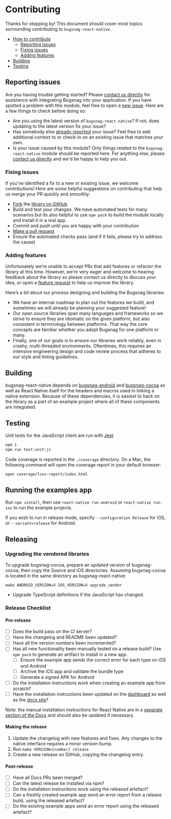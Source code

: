 # Contributing

Thanks for stopping by! This document should cover most topics surrounding contributing to `bugsnag-react-native`.

* [How to contribute](#how-to-contribute)
  * [Reporting issues](#reporting-issues)
  * [Fixing issues](#fixing-issues)
  * [Adding features](#adding-features)
* [Building](#building)
* [Testing](#testing)


## Reporting issues

Are you having trouble getting started? Please [contact us directly](mailto:support@bugsnag.com) for assistance with integrating Bugsnag into your application.
If you have spotted a problem with this module, feel free to open a [new issue](https://github.com/bugsnag/bugsnag-react-native/issues/new?template=Bug_report.md). Here are a few things to check before doing so:

* Are you using the latest version of `bugsnag-react-native`? If not, does updating to the latest version fix your issue?
* Has somebody else [already reported](https://github.com/bugsnag/bugsnag-react-native/issues?utf8=%E2%9C%93&q=is%3Aissue%20is%3Aopen) your issue? Feel free to add additional context to or check-in on an existing issue that matches your own.
* Is your issue caused by this module? Only things related to the `bugsnag-react-native` module should be reported here. For anything else, please [contact us directly](mailto:support@bugsnag.com) and we'd be happy to help you out.

### Fixing issues

If you've identified a fix to a new or existing issue, we welcome contributions!
Here are some helpful suggestions on contributing that help us merge your PR quickly and smoothly:

* [Fork](https://help.github.com/articles/fork-a-repo) the
  [library on GitHub](https://github.com/bugsnag/bugsnag-react-native)
* Build and test your changes. We have automated tests for many scenarios but its also helpful to use `npm pack` to build the module locally and install it in a real app.
* Commit and push until you are happy with your contribution
* [Make a pull request](https://help.github.com/articles/using-pull-requests)
* Ensure the automated checks pass (and if it fails, please try to address the cause)

### Adding features

Unfortunately we’re unable to accept PRs that add features or refactor the library at this time.
However, we’re very eager and welcome to hearing feedback about the library so please contact us directly to discuss your idea, or open a
[feature request](https://github.com/bugsnag/bugsnag-react-native/issues/new?template=Feature_request.md) to help us improve the library.

Here’s a bit about our process designing and building the Bugsnag libraries:

* We have an internal roadmap to plan out the features we build, and sometimes we will already be planning your suggested feature!
* Our open source libraries span many languages and frameworks so we strive to ensure they are idiomatic on the given platform, but also consistent in terminology between platforms. That way the core concepts are familiar whether you adopt Bugsnag for one platform or many.
* Finally, one of our goals is to ensure our libraries work reliably, even in crashy, multi-threaded environments. Oftentimes, this requires an intensive engineering design and code review process that adheres to our style and linting guidelines.


## Building

bugsnag-react-native depends on
[bugsnag-android](https://github.com/bugsnag/bugsnag-android) and
[bugsnag-cocoa](https://github.com/bugsnag/bugsnag-cocoa) as well as React
Native itself for the headers and macros used in linking a native extension.
Because of these dependencies, it is easiest to hack on the library as a part of
an example project where all of these components are integrated.

## Testing

Unit tests for the JavaScript client are run with [Jest](https://facebook.github.io/jest/).

```sh
npm i
npm run test:unit:js
```

Code coverage is reported in the `./coverage` directory. On a Mac, the following command
will open the coverage report in your default browser:

```sh
open coverage/lcov-report/index.html
```

## Running the examples app

Run `npm install`, then use `react-native run-android` or `react-native run-ios`
to run the example projects.

If you wish to run in release mode, specify `--configuration Release` for iOS, or `--variant=release` for Android.

## Releasing

### Upgrading the vendored libraries

To upgrade bugsnag-cocoa, prepare an updated version of bugsnag-cocoa, then copy
the Source and iOS directories. Assuming bugsnag-cocoa is located in the same
directory as bugsnag-react-native:

```
make ANDROID_VERSION=X IOS_VERSION=X upgrade_vendor
```

- Upgrade TypeScript definitions if the JavaScript has changed.

### Release Checklist

#### Pre-release

- [ ] Does the build pass on the CI server?
- [ ] Have the changelog and README been updated?
- [ ] Have all the version numbers been incremented?
- [ ] Has all new functionality been manually tested on a release build? Use `npm pack` to generate an artifact to install in a new app.
  - [ ] Ensure the example app sends the correct error for each type on iOS and Android
  - [ ] Archive the iOS app and validate the bundle type
  - [ ] Generate a signed APK for Android
- [ ] Do the installation instructions work when creating an example app from scratch?
- [ ] Have the installation instructions been updated on the [dashboard](https://github.com/bugsnag/bugsnag-website/tree/master/app/views/dashboard/projects/install) as well as the [docs site](https://github.com/bugsnag/docs.bugsnag.com)?

Note: the manual installation instructions for React Native are in a [separate section of the Docs](https://docs.bugsnag.com/platforms/react-native/manual-linking-guide/) and should also be updated if necessary.

#### Making the release

1. Update the changelog with new features and fixes. Any changes to the native interface requires a minor version bump.
2. Run `make VERSION=[number] release`
3. Create a new release on GitHub, copying the changelog entry.

#### Post-release

- [ ] Have all Docs PRs been merged?
- [ ] Can the latest release be installed via npm?
- [ ] Do the installation instructions work using the released artefact?
- [ ] Can a freshly created example app send an error report from a release build, using the released artefact?
- [ ] Do the existing example apps send an error report using the released artefact?
